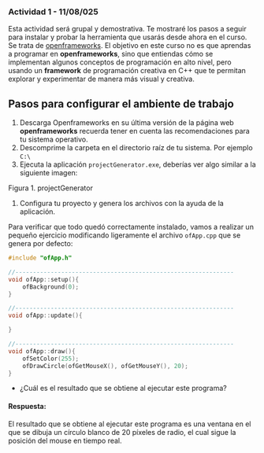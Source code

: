 ### Actividad 1 - 11/08/025

Esta actividad será grupal y demostrativa. Te mostraré los pasos a seguir para instalar y probar la herramienta que usarás desde ahora en el curso. Se trata de [openframeworks](https://openframeworks.cc/). El objetivo en este curso no es que aprendas a programar en **openframeworks**, sino que entiendas cómo se implementan algunos conceptos de programación en alto nivel, pero usando un **framework** de programación creativa en C++ que te permitan explorar y experimentar de manera más visual y creativa.

## Pasos para configurar el ambiente de trabajo

1. Descarga Openframeworks en su última versión de la página web **openframeworks** recuerda tener en cuenta las recomendaciones para tu sistema operativo.  
2. Descomprime la carpeta en el directorio raíz de tu sistema. Por ejemplo `C:\` 
3. Ejecuta la aplicación `projectGenerator.exe`, deberías ver algo similar a la siguiente imagen:

Figura 1. projectGenerator

1. Configura tu proyecto y genera los archivos con la ayuda de la aplicación.

Para verificar que todo quedó correctamente instalado, vamos a realizar un pequeño ejercicio modificando ligeramente el archivo `ofApp.cpp` que se genera por defecto:

```cpp
#include "ofApp.h"

//--------------------------------------------------------------
void ofApp::setup(){
    ofBackground(0);
}

//--------------------------------------------------------------
void ofApp::update(){

}

//--------------------------------------------------------------
void ofApp::draw(){
    ofSetColor(255);
    ofDrawCircle(ofGetMouseX(), ofGetMouseY(), 20);
}
```

- ¿Cuál es el resultado que se obtiene al ejecutar este programa?

#### Respuesta:

El resultado que se obtiene al ejecutar este programa es una ventana en el que se dibuja un círculo blanco de 20 píxeles de radio, el cual sigue la posición del mouse en tiempo real.